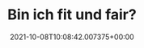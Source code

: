 ---
date: '2021-10-08T10:08:42.007375+00:00'
found_at: '2014-12-14'
found_url: http://www.kelloggs.de/de_DE/who-we-are-landing/our-community.html
title: Bin ich fit und fair?
---